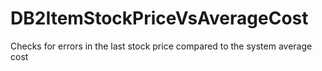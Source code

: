 # DB2ItemStockPriceVsAverageCost
Checks for errors in the last stock price compared to the system average cost
